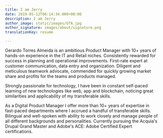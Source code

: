 ```yaml
---
title: I am Jerry
date: 2019-05-12T06:14:34.000+00:00
description: I am Jerry
author_image: static/images/GTA.jpg
author_signature: images/about/signature.png
translationKey: resume

---
```

Gerardo Torres Almeida is an ambitious Product Manager with 10+ years of hands-on experience in the IT and Retail niches. Consistently rewarded for success in planning and operational improvements. First-rate expert at customer communication, data entry and organization. Diligent and meticulous teamwork advocate, commended for quickly growing market share and profits for the teams and products managed.

Strongly passionate for technology, I have been in constant self-paced learning of new technologies like web, app and blockchain, noticing great similarities and applicability of my transferable skills.

As a Digital Product Manager I offer more than 10+ years of expertise in fast-paced departments where I accrued a handful of transferable skills. Bilingual and well-spoken with ability to work closely and manage people of all different backgrounds and personalities. Currently pursuing the Acquia's Drupal Grand Master and Adobe's ACE: Adobe Certified Expert certifications.